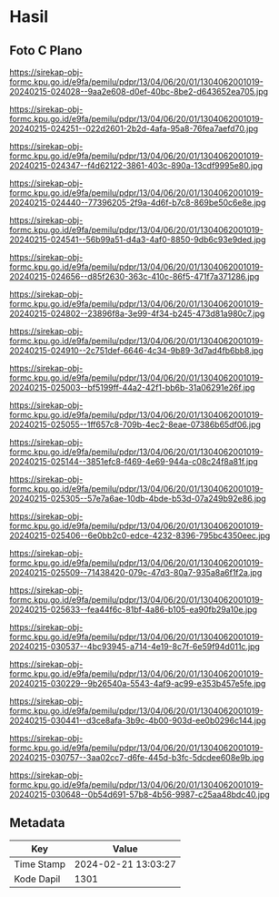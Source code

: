 # Hasil

## Foto C Plano

https://sirekap-obj-formc.kpu.go.id/e9fa/pemilu/pdpr/13/04/06/20/01/1304062001019-20240215-024028--9aa2e608-d0ef-40bc-8be2-d643652ea705.jpg

https://sirekap-obj-formc.kpu.go.id/e9fa/pemilu/pdpr/13/04/06/20/01/1304062001019-20240215-024251--022d2601-2b2d-4afa-95a8-76fea7aefd70.jpg

https://sirekap-obj-formc.kpu.go.id/e9fa/pemilu/pdpr/13/04/06/20/01/1304062001019-20240215-024347--f4d62122-3861-403c-890a-13cdf9995e80.jpg

https://sirekap-obj-formc.kpu.go.id/e9fa/pemilu/pdpr/13/04/06/20/01/1304062001019-20240215-024440--77396205-2f9a-4d6f-b7c8-869be50c6e8e.jpg

https://sirekap-obj-formc.kpu.go.id/e9fa/pemilu/pdpr/13/04/06/20/01/1304062001019-20240215-024541--56b99a51-d4a3-4af0-8850-9db6c93e9ded.jpg

https://sirekap-obj-formc.kpu.go.id/e9fa/pemilu/pdpr/13/04/06/20/01/1304062001019-20240215-024656--d85f2630-363c-410c-86f5-471f7a371286.jpg

https://sirekap-obj-formc.kpu.go.id/e9fa/pemilu/pdpr/13/04/06/20/01/1304062001019-20240215-024802--23896f8a-3e99-4f34-b245-473d81a980c7.jpg

https://sirekap-obj-formc.kpu.go.id/e9fa/pemilu/pdpr/13/04/06/20/01/1304062001019-20240215-024910--2c751def-6646-4c34-9b89-3d7ad4fb6bb8.jpg

https://sirekap-obj-formc.kpu.go.id/e9fa/pemilu/pdpr/13/04/06/20/01/1304062001019-20240215-025003--bf5199ff-44a2-42f1-bb6b-31a06291e26f.jpg

https://sirekap-obj-formc.kpu.go.id/e9fa/pemilu/pdpr/13/04/06/20/01/1304062001019-20240215-025055--1ff657c8-709b-4ec2-8eae-07386b65df06.jpg

https://sirekap-obj-formc.kpu.go.id/e9fa/pemilu/pdpr/13/04/06/20/01/1304062001019-20240215-025144--3851efc8-f469-4e69-944a-c08c24f8a81f.jpg

https://sirekap-obj-formc.kpu.go.id/e9fa/pemilu/pdpr/13/04/06/20/01/1304062001019-20240215-025305--57e7a6ae-10db-4bde-b53d-07a249b92e86.jpg

https://sirekap-obj-formc.kpu.go.id/e9fa/pemilu/pdpr/13/04/06/20/01/1304062001019-20240215-025406--6e0bb2c0-edce-4232-8396-795bc4350eec.jpg

https://sirekap-obj-formc.kpu.go.id/e9fa/pemilu/pdpr/13/04/06/20/01/1304062001019-20240215-025509--71438420-079c-47d3-80a7-935a8a6f1f2a.jpg

https://sirekap-obj-formc.kpu.go.id/e9fa/pemilu/pdpr/13/04/06/20/01/1304062001019-20240215-025633--fea44f6c-81bf-4a86-b105-ea90fb29a10e.jpg

https://sirekap-obj-formc.kpu.go.id/e9fa/pemilu/pdpr/13/04/06/20/01/1304062001019-20240215-030537--4bc93945-a714-4e19-8c7f-6e59f94d011c.jpg

https://sirekap-obj-formc.kpu.go.id/e9fa/pemilu/pdpr/13/04/06/20/01/1304062001019-20240215-030229--9b26540a-5543-4af9-ac99-e353b457e5fe.jpg

https://sirekap-obj-formc.kpu.go.id/e9fa/pemilu/pdpr/13/04/06/20/01/1304062001019-20240215-030441--d3ce8afa-3b9c-4b00-903d-ee0b0296c144.jpg

https://sirekap-obj-formc.kpu.go.id/e9fa/pemilu/pdpr/13/04/06/20/01/1304062001019-20240215-030757--3aa02cc7-d6fe-445d-b3fc-5dcdee608e9b.jpg

https://sirekap-obj-formc.kpu.go.id/e9fa/pemilu/pdpr/13/04/06/20/01/1304062001019-20240215-030648--0b54d691-57b8-4b56-9987-c25aa48bdc40.jpg


## Metadata

| Key        | Value               |
| ---------- | ------------------- |
| Time Stamp | 2024-02-21 13:03:27 |
| Kode Dapil | 1301                |




